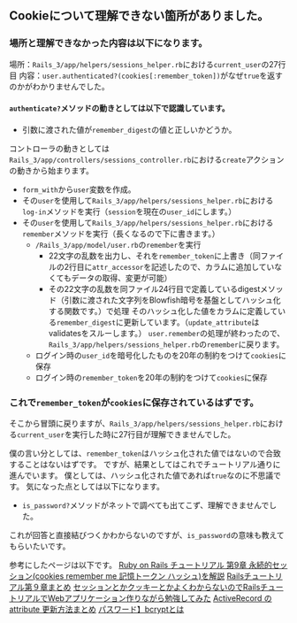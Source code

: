 ## Cookieについて理解できない箇所がありました。
### 場所と理解できなかった内容は以下になります。
場所：`Rails_3/app/helpers/sessions_helper.rb`における`current_user`の27行目
内容：`user.authenticated?(cookies[:remember_token])`がなぜ`true`を返すのかがわかりませんでした。

#### `authenticate?`メソッドの動きとしては以下で認識しています。
- 引数に渡された値が`remember_digest`の値と正しいかどうか。


コントローラの動きとしては
`Rails_3/app/controllers/sessions_controller.rb`における`create`アクションの動きから始まります。
- `form_with`から`user`変数を作成。
- その`user`を使用して`Rails_3/app/helpers/sessions_helper.rb`における `log-in`メソッドを実行（`session`を現在の`user_id`にします。）
- その`user`を使用して`Rails_3/app/helpers/sessions_helper.rb`における`remember`メソッドを実行（長くなるので下に書きます。）
  - `/Rails_3/app/model/user.rb`の`remember`を実行
    - 22文字の乱数を出力し、それを`remember_token`に上書き（同ファイルの2行目に`attr_accessor`を記述したので、カラムに追加していなくてもデータの取得、変更が可能）
    - その22文字の乱数を同ファイル24行目で定義しているdigestメソッド（引数に渡された文字列をBlowfish暗号を基盤としてハッシュ化する関数です。）で処理
      そのハッシュ化した値をカラムに定義している`remember_digest`に更新しています。（`update_attribute`はvalidatesをスルーします。）
  `user.remember`の処理が終わったので、`Rails_3/app/helpers/sessions_helper.rb`の`remember`に戻ります。
  - ログイン時の`user_id`を暗号化したものを20年の制約をつけて`cookies`に保存
  - ログイン時の`remember_token`を20年の制約をつけて`cookies`に保存

 ### これで`remember_token`が`cookies`に保存されているはずです。
 
 そこから冒頭に戻りますが、`Rails_3/app/helpers/sessions_helper.rb`における`current_user`を実行した時に27行目が理解できませんでした。
 
僕の言い分としては、`remember_token`はハッシュ化された値ではないので合致することはないはずです。
ですが、結果としてはこれでチュートリアル通りに進んでいます。
僕としては、ハッシュ化された値であれば`true`なのに不思議です。
気になった点としては以下になります。
- `is_password?`メソッドがネットで調べても出てこず、理解できませんでした。

これが回答と直接結びつくかわからないのですが、`is_password`の意味も教えてもらいたいです。

参考にしたページは以下です。
[Ruby on Rails チュートリアル 第9章 永続的セッション(cookies remember me 記憶トークン ハッシュ)を解説](https://qiita.com/bitcoinjpnnet/items/639cbace7cb806379452#912-ログイン状態の保持)
[Railsチュートリアル第９章まとめ](https://qiita.com/s_rkamot/items/bd06027945473e33de30)
[セッションとかクッキーとかよくわからないのでRailsチュートリアルでWebアプリケーション作りながら勉強してみた](https://qiita.com/hot_study_man/items/147f8b767b4135fe6fe4)
[ActiveRecord の attribute 更新方法まとめ](https://qiita.com/tyamagu2/items/8abd93bb7ab0424cf084)
[パスワード】bcryptとは](https://medium-company.com/bcrypt/)
 